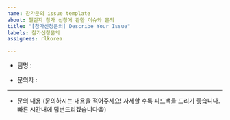 ```yaml
---
name: 참가문의 issue template
about: 챌린지 참가 신청에 관한 이슈와 문의
title: "[참가신청문의] Describe Your Issue"
labels: 참가신청문의
assignees: rlkorea

---
```


- 팀명 :

- 문의자 :

---
- 문의 내용
(문의하시는 내용을 적어주세요! 자세할 수록 피드백을 드리기 좋습니다. 빠른 시간내에 답변드리겠습니다😀)
